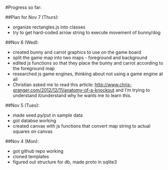 #Progress so far:

##Plan for Nov 7 (Thurs):
- organize rectangles.js into classes
- try to get hard-coded arrow string to execute movement of bunny/dog

##Nov 6 (Wed):

- created bunny and carrot graphics to use on the game board
- split the game map into two maps - foreground and background
- edited js functions so that they place the bunny and carrot according to the foreground map
- researched js game engines, thinking about not using a game engine at all
- Christian asked me to read this article: http://www.chris-granger.com/2012/12/11/anatomy-of-a-knockout and I'm trying to understand it/understand why he wants me to learn this.

##Nov 5 (Tues):

- made seed.py/put in sample data
- got databse working
- created canvas with js functions that convert map string to actual squares on canvas

##Nov 4 (Mon):

- got github repo working
- cloned templates
- figured out structure for db, made proto in sqlite3
